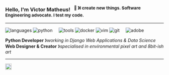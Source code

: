### Hello, I'm Victor Matheus! &nbsp;&nbsp;<sup>👾 &#12299;I create new things. Software Engineering advocate. I test my code.</sup>

----

![languages](https://img.shields.io/static/v1?label=&message=languages:&color=555&style=flat-square)
![python](https://img.shields.io/static/v1?logo=python&label=&message=python&color=111&logoColor=AAA&style=flat-square&link=)
&nbsp;&nbsp;&nbsp;
![tools](https://img.shields.io/static/v1?label=&message=tools:&color=555&style=flat-square)
![docker](https://img.shields.io/static/v1?logo=docker&label=&message=docker&color=111&logoColor=AAA&style=flat-square)
![vim](https://img.shields.io/static/v1?logo=vim&label=&message=vim&color=111&logoColor=AAA&style=flat-square)
![git](https://img.shields.io/static/v1?logo=git&label=&message=git&color=111&logoColor=AAA&style=flat-square)
&nbsp;&nbsp;&nbsp;
![adobe](https://img.shields.io/static/v1?logo=adobe&label=&message=adobe&color=111&logoColor=FF0000&style=flat-square)

**Python Developer** &#12299;_working in Django Web Applications & Data Science_
<br/>
**Web Designer & Creator** &#12299;_specialised in environmental pixel art and 8bit-ish art_

----

<a href="https://linkedin.com/in/victormatheusEK">
  <img align="left" alt="Victor's LinkedIn" width="20px" src="https://cdn.jsdelivr.net/npm/simple-icons@v3/icons/linkedin.svg" />
</a>
